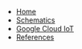 * [Home](/)
* [Schematics](schematics.md)
* [Google Cloud IoT](google-iot.md)
* [References](references.md)